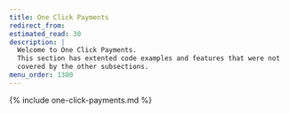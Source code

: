 ```yaml
---
title: One Click Payments
redirect_from:
estimated_read: 30
description: |
  Welcome to One Click Payments.
  This section has extented code examples and features that were not
  covered by the other subsections.
menu_order: 1300
---
```


{% include one-click-payments.md %}